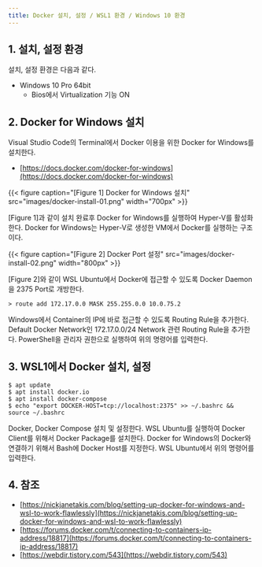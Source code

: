 ```yaml
---
title: Docker 설치, 설정 / WSL1 환경 / Windows 10 환경
---
```


## 1. 설치, 설정 환경

설치, 설정 환경은 다음과 같다.
* Windows 10 Pro 64bit
  * Bios에서 Virtualization 기능 ON

## 2. Docker for Windows 설치

Visual Studio Code의 Terminal에서 Docker 이용을 위한 Docker for Windows를 설치한다.
* [https://docs.docker.com/docker-for-windows](https://docs.docker.com/docker-for-windows)

{{< figure caption="[Figure 1] Docker for Windows 설치" src="images/docker-install-01.png" width="700px" >}}

[Figure 1]과 같이 설치 완료후 Docker for Windows를 실행하여 Hyper-V를 활성화한다. Docker for Windows는 Hyper-V로 생성한 VM에서 Docker를 실행하는 구조이다.

{{< figure caption="[Figure 2] Docker Port 설정" src="images/docker-install-02.png" width="800px" >}}

[Figure 2]와 같이 WSL Ubuntu에서 Docker에 접근할 수 있도록 Docker Daemon을 2375 Port로 개방한다.

```shell
> route add 172.17.0.0 MASK 255.255.0.0 10.0.75.2
```

Windows에서 Container의 IP에 바로 접근할 수 있도록 Routing Rule을 추가한다. Default Docker Network인 172.17.0.0/24 Network 관련 Routing Rule을 추가한다. PowerShell을 관리자 권한으로 실행하여 위의 명령어를 입력한다.

## 3. WSL1에서 Docker 설치, 설정

```shell
$ apt update
$ apt install docker.io
$ apt install docker-compose
$ echo "export DOCKER-HOST=tcp://localhost:2375" >> ~/.bashrc && source ~/.bashrc
```

Docker, Docker Compose 설치 및 설정한다. WSL Ubuntu를 실행하여 Docker Client를 위해서 Docker Package를 설치한다. Docker for Windows의 Docker와 연결하기 위해서 Bash에 Docker Host를 지정한다. WSL Ubuntu에서 위의 명령어를 입력한다.

## 4. 참조

* [https://nickjanetakis.com/blog/setting-up-docker-for-windows-and-wsl-to-work-flawlessly](https://nickjanetakis.com/blog/setting-up-docker-for-windows-and-wsl-to-work-flawlessly)
* [https://forums.docker.com/t/connecting-to-containers-ip-address/18817](https://forums.docker.com/t/connecting-to-containers-ip-address/18817)
* [https://webdir.tistory.com/543](https://webdir.tistory.com/543)